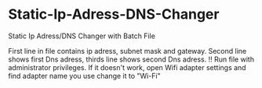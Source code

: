 # Static-Ip-Adress-DNS-Changer
Static Ip Adress/DNS Changer with Batch File

First line in file contains ip adress, subnet mask and gateway.
Second line shows first Dns adress, thirds line shows second Dns adress.
!! Run file with administrator privileges.
If it doesn't work, open Wifi adapter settings and find adapter name you use change it to "Wi-Fi"
